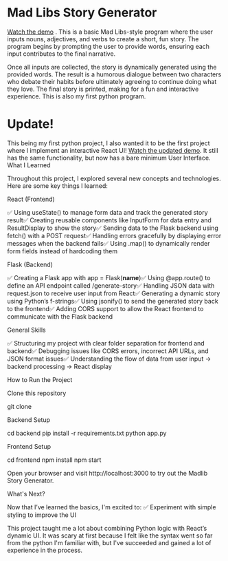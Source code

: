 # Mad Libs Story Generator
[Watch the demo](https://github.com/cris-mbici/madlib-story.py/blob/main/madlib.mp4)
. This is a basic Mad Libs-style program where the user inputs nouns, adjectives, and verbs to create a short, fun story. The program begins by prompting the user to provide words, ensuring each input contributes to the final narrative.

Once all inputs are collected, the story is dynamically generated using the provided words. The result is a humorous dialogue between two characters who debate their habits before ultimately agreeing to continue doing what they love. The final story is printed, making for a fun and interactive experience.
This is also my first python program.

# Update!
This being my first python project, I also wanted it to be the first project where I implement an interactive React UI!
[Watch the updated demo](). It still has the same functionality, but now has a bare minimum User Interface. 
What I Learned

Throughout this project, I explored several new concepts and technologies. Here are some key things I learned:

React (Frontend)

✅ Using useState() to manage form data and track the generated story result✅ Creating reusable components like InputForm for data entry and ResultDisplay to show the story✅ Sending data to the Flask backend using fetch() with a POST request✅ Handling errors gracefully by displaying error messages when the backend fails✅ Using .map() to dynamically render form fields instead of hardcoding them

Flask (Backend)

✅ Creating a Flask app with app = Flask(__name__)✅ Using @app.route() to define an API endpoint called /generate-story✅ Handling JSON data with request.json to receive user input from React✅ Generating a dynamic story using Python’s f-strings✅ Using jsonify() to send the generated story back to the frontend✅ Adding CORS support to allow the React frontend to communicate with the Flask backend

General Skills

✅ Structuring my project with clear folder separation for frontend and backend✅ Debugging issues like CORS errors, incorrect API URLs, and JSON format issues✅ Understanding the flow of data from user input → backend processing → React display

How to Run the Project

Clone this repository

 git clone <repository-url>

Backend Setup

cd backend
pip install -r requirements.txt
python app.py

Frontend Setup

cd frontend
npm install
npm start

Open your browser and visit http://localhost:3000 to try out the Madlib Story Generator.

What's Next?

Now that I’ve learned the basics, I'm excited to:
✅ Experiment with simple styling to improve the UI

This project taught me a lot about combining Python logic with React’s dynamic UI. It was scary at first because I felt like the syntax went so far from the python I'm familiar with, but I've succeeded and gained a lot of experience in the process.




